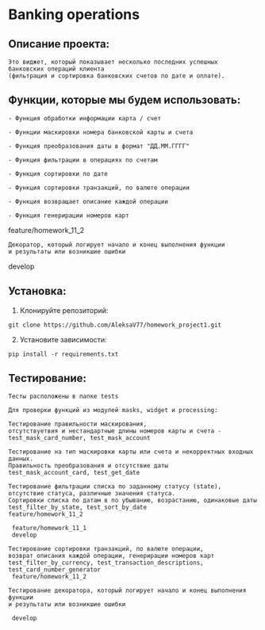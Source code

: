 # Banking operations

## Описание проекта:
```
Это виджет, который показывает несколько последних успешных 
банковских операций клиента 
(фильтрация и сортировка банковских счетов по дате и оплате).
```

## Функции, которые мы будем использовать:
```
- Функция обработки информации карта / счет
```
```
- Функции маскировки номера банковской карты и счета
```
```
- Функция преобразования даты в формат "ДД.ММ.ГГГГ"
```
```
- Функция фильтрации в операциях по счетам
```
```
- Функция сортировки по дате
```
```
- Функция сортировки транзакций, по валюте операции
```
```
- Функция возвращает описание каждой операции
```
```
- Функция генерирации номеров карт
```
feature/homework_11_2
```
Декоратор, который логирует начало и конец выполнения функции 
и результаты или возникшие ошибки
```

 develop

## Установка:

1. Клонируйте репозиторий:
```
git clone https://github.com/AleksaV77/homework_project1.git
```
2. Установите зависимости:
```
pip install -r requirements.txt
```

## Тестирование:
```
Тесты расположены в папке tests
```
```
Для проверки функций из модулей masks, widget и processing:
```
```
Тестирование правильности маскирования, 
отсутствуетвия и нестандартные длины номеров карты и счета - 
test_mask_card_number, test_mask_account
```
```
Тестирование на тип маскировки карты или счета и некорректных входных данных.
Правильность преобразования и отсутствие даты
test_mask_account_card, test_get_date
```
```
Тестирование фильтрации списка по заданному статусу (state),
отсутствие статуса, различные значения статуса.
Сортировки списка по датам в по убыванию, возрастанию, одинаковые даты
test_filter_by_state, test_sort_by_date
feature/homework_11_2

 feature/homework_11_1
 develop
```
```
Тестирование сортировки транзакций, по валюте операции,
возврат описания каждой операции, генерирации номеров карт
test_filter_by_currency, test_transaction_descriptions, test_card_number_generator
 feature/homework_11_2
```
```
Тестирование декоратора, который логирует начало и конец выполнения функции 
и результаты или возникшие ошибки

 develop
```
